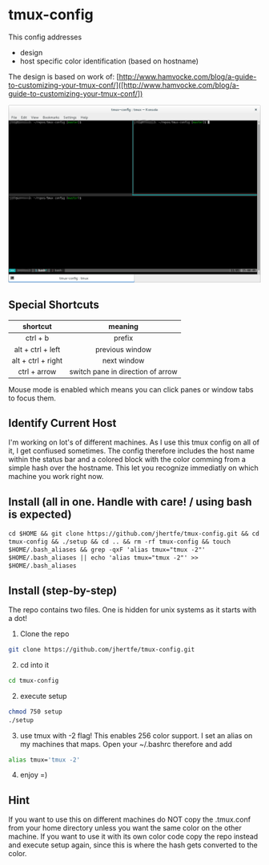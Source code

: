 # tmux-config
This config addresses
- design
- host specific color identification (based on hostname)

The design is based on work of: [http://www.hamvocke.com/blog/a-guide-to-customizing-your-tmux-conf/]([http://www.hamvocke.com/blog/a-guide-to-customizing-your-tmux-conf/])

![example](example.png)


## Special Shortcuts

| shortcut | meaning |
| :------: | :-----: |
| ctrl + b |                      prefix |
| alt + ctrl + left  |    previous window |
| alt + ctrl + right |        next window |
| ctrl + arrow | switch pane in direction of arrow|

Mouse mode is enabled which means you can click panes or window tabs to focus them.

## Identify Current Host
I'm working on lot's of different machines. As I use this tmux config on all of it, I get confiused sometimes.
The config therefore includes the host name within the status bar and a colored block with the color comming from a simple hash over the hostname.
This let you recognize immediatly on which machine you work right now.

## Install (all in one. Handle with care! / using bash is expected)
```
cd $HOME && git clone https://github.com/jhertfe/tmux-config.git && cd tmux-config && ./setup && cd .. && rm -rf tmux-config && touch $HOME/.bash_aliases && grep -qxF 'alias tmux="tmux -2"' $HOME/.bash_aliases || echo 'alias tmux="tmux -2"' >> $HOME/.bash_aliases
```

## Install (step-by-step)
The repo contains two files. One is hidden for unix systems as it starts with a dot!
1. Clone the repo
```bash
git clone https://github.com/jhertfe/tmux-config.git
```
2. cd into it
```bash
cd tmux-config
```
2. execute setup
```bash
chmod 750 setup
./setup
```
3. use tmux with -2 flag! This enables 256 color support. I set an alias on my machines that maps. Open your ~/.bashrc therefore and add
```bash
alias tmux='tmux -2'
```
4. enjoy =)

## Hint
If you want to use this on different machines do NOT copy the .tmux.conf from your home directory unless you want the same color on the other machine. If you want to use it with its own color code copy the repo instead and execute setup again, since this is where the hash gets converted to the color.

